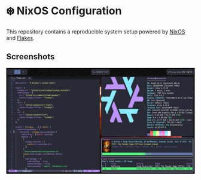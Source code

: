 # :snowflake: NixOS Configuration

This repository contains a reproducible system setup powered by
[NixOS](https://nixos.org/) and [Flakes](https://nixos.wiki/wiki/Flakes).

## Screenshots

![fakebusy](./screenshots/fakebusy.png)
